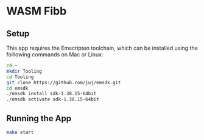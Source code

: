 # WASM Fibb

## Setup
This app requires the Emscripten toolchain, which can be installed using the folllowing commands on Mac or Linux:

```bash
cd ~
mkdir Tooling
cd Tooling
git clone https://github.com/juj/emsdk.git
cd emsdk
./emsdk install sdk-1.38.15-64bit
./emsdk activate sdk-1.38.15-64bit
```

## Running the App
```bash
make start
```